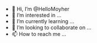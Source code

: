 - 👋 Hi, I’m @HelloMoyher
- 👀 I’m interested in ...
- 🌱 I’m currently learning ...
- 💞️ I’m looking to collaborate on ...
- 📫 How to reach me ...

<!---
HelloMoyher/HelloMoyher is a ✨ special ✨ repository because its `README.md` (this file) appears on your GitHub profile.
You can click the Preview link to take a look at your changes.
--->
